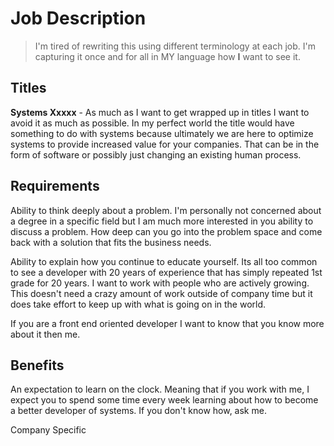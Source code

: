 # Job Description

> I'm tired of rewriting this using different terminology at each job. I'm capturing it once and for all in MY language how **I** want to see it.

## Titles
**Systems Xxxxx** - As much as I want to get wrapped up in titles I want to avoid it as much as possible. In my perfect world the title would have something to do with systems because ultimately we are here to optimize systems to provide increased value for your companies. That can be in the form of software or possibly just changing an existing human process.


## Requirements

Ability to think deeply about a problem. I'm personally not concerned about a degree in a specific field but I am much more interested in you ability to discuss a problem. How deep can you go into the problem space and come back with a solution that fits the business needs.

Ability to explain how you continue to educate yourself. Its all too common to see a developer with 20 years of experience that has simply repeated 1st grade for 20 years. I want to work with people who are actively growing. This doesn't need a crazy amount of work outside of company time but it does take effort to keep up with what is going on in the world. 

If you are a front end oriented developer I want to know that you know more about it then me. 

## Benefits

An expectation to learn on the clock. Meaning that if you work with me, I expect you to spend some time every week learning about how to become a better developer of systems. If you don't know how, ask me.

Company Specific